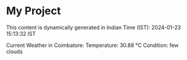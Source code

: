 # My Project

This content is dynamically generated in Indian Time (IST): 2024-01-23 15:13:32 IST


Current Weather in Coimbatore:
Temperature: 30.88 °C
Condition: few clouds
